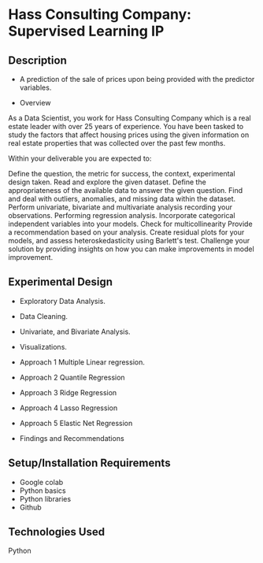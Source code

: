 # Hass Consulting Company: Supervised Learning IP

## Description

 * A prediction of the sale of prices upon being provided with the predictor variables. 

* Overview 

As a Data Scientist, you work for Hass Consulting Company which is a real estate leader with over 25 years of experience. You have been tasked to study the factors that affect housing prices using the given information on real estate properties that was collected over the past few months.

Within your deliverable you are expected to:

Define the question, the metric for success, the context, experimental design taken.
Read and explore the given dataset.
Define the appropriateness of the available data to answer the given question.
Find and deal with outliers, anomalies, and missing data within the dataset.
Perform univariate, bivariate and multivariate analysis recording your observations.
Performing regression analysis.
Incorporate categorical independent variables into your models.
Check for multicollinearity
Provide a recommendation based on your analysis. 
Create residual plots for your models, and assess heteroskedasticity using Barlett's test.
Challenge your solution by providing insights on how you can make improvements in model improvement.

## Experimental Design

 * Exploratory Data Analysis.
 
 * Data Cleaning.

 * Univariate, and Bivariate Analysis.
 
 * Visualizations.

 * Approach 1 Multiple Linear regression.
 
 * Approach 2 Quantile Regression
 
 * Approach 3 Ridge Regression
 
 * Approach 4 Lasso Regression
 
 * Approach 5 Elastic Net Regression
 
 * Findings and Recommendations
 
 

## Setup/Installation Requirements

* Google colab
* Python basics
* Python libraries
* Github



## Technologies Used

Python
